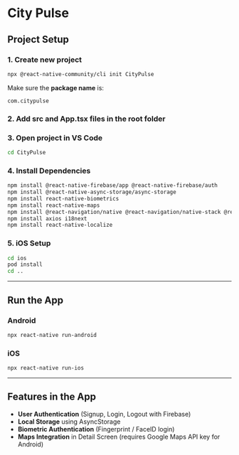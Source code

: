 #  City Pulse  

##  Project Setup  

### 1. Create new project 
```bash
npx @react-native-community/cli init CityPulse
```

Make sure the **package name** is:  
```
com.citypulse
```
### 2. Add src and App.tsx files in the root folder

### 3. Open project in VS Code  
```bash
cd CityPulse
```

### 4. Install Dependencies  
```bash
npm install @react-native-firebase/app @react-native-firebase/auth
npm install @react-native-async-storage/async-storage
npm install react-native-biometrics
npm install react-native-maps
npm install @react-navigation/native @react-navigation/native-stack @react-navigation/stack
npm install axios i18next
npm install react-native-localize
```

### 5. iOS Setup  
```bash
cd ios
pod install
cd ..
```

---

## Run the App  

### Android  
```bash
npx react-native run-android
```

### iOS  
```bash
npx react-native run-ios
```

---

## Features in the App  

-  **User Authentication** (Signup, Login, Logout with Firebase)  
-  **Local Storage** using AsyncStorage  
-  **Biometric Authentication** (Fingerprint / FaceID login)  
-  **Maps Integration** in Detail Screen (requires Google Maps API key for Android)  
